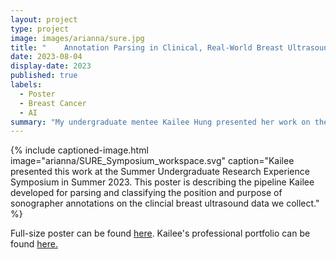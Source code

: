 ```yaml
---
layout: project
type: project
image: images/arianna/sure.jpg
title: "	Annotation Parsing in Clinical, Real-World Breast Ultrasound Imaging Data"
date: 2023-08-04
display-date: 2023
published: true
labels:
  - Poster
  - Breast Cancer
  - AI
summary: "My undergraduate mentee Kailee Hung presented her work on the automatic pipeline she developed to parse sonographer annotations from clinical breast ultrasound data at the SURE Symposium in Honolulu."
---
```

{% include captioned-image.html image="arianna/SURE_Symposium_workspace.svg" caption="Kailee presented this work at the Summer Undergraduate Research Experience Symposium in Summer 2023. This poster is describing the pipeline Kailee developed for parsing and classifying the position and purpose of sonographer annotations on the clincial breast ultrasound data we collect." %}
 
Full-size poster can be found <a href = "../resources/SURE_Symposium_workspace.pdf">here</a>. Kailee's professional portfolio can be found <a href="https://kaileehung.github.io/">here. </a>